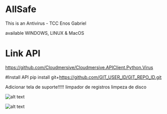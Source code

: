 # AllSafe
This is an Antivirus - TCC Enos Gabriel

available WINDOWS, LINUX & MacOS

# Link API
https://github.com/Cloudmersive/Cloudmersive.APIClient.Python.Virus

#Install API
pip install git+https://github.com/GIT_USER_ID/GIT_REPO_ID.git


Adicionar tela de suporte!!!!!
limpador de registros
limpeza de disco

![alt text](https://github.com/hun251/AllSafe/blob/main/img/all_safe_tela_principal_print.png)

![alt text](https://github.com/hun251/AllSafe/blob/main/img/all_safe_tela_tarefas_print.png)
